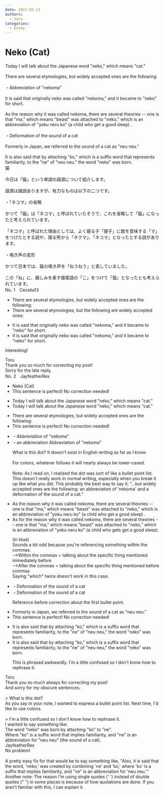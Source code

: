 ```yaml
---
date: 2017-03-11
authors:
  - toru
categories:
  - Essay
---
```


<h1 id="subject_show">Neko (Cat)</h1>
<div class="date" hidden>Mar 11, 2017 12:52</div>
<div id="post"><div id="body_show_ori">
Today I will talk about the Japanese word "neko," which means "cat."<br/><br/>There are several etymologies, but widely accepted ones are the following:<br/><br/>・Abbreviation of "nekoma"<br/><br/>It is said that originally neko was called "nekoma," and it became to "neko" for short.<br/><br/>As the reason why it was called nekoma, there are several theories -- one is that "ma," which means "beast" was attached to "neko," which is an abbreviation of "yoku neru ko" (a child who get a good sleep) .<br/><br/>・Deformation of the sound of a cat<br/><br/>Formerly in Japan, we referred to the sound of a cat as "neu neu."<br/><br/>It is also said that by attaching "ko," which is a suffix word that represents familiarity, to the "ne" of "neu neu," the word "neko" was born.
</div></div>

<!-- more -->

<div id="post_ja"><div id="body_show_mo">
猫<br/><br/>今日は「猫」という単語の語源について紹介します。<br/><br/>語源は諸説ありますが、有力なものは以下の二つです。<br/><br/>・「ネコマ」の省略<br/><br/>かつて「猫」は「ネコマ」と呼ばれていたそうで、これを省略して「猫」になったと考えられています。<br/><br/>「ネコマ」と呼ばれた理由としては、よく寝る子「寝子」に獣を意味する「マ」をつけたとする説や、寝る熊から「ネクマ」、「ネコマ」となったとする説があります。<br/><br/>・鳴き声の変形<br/><br/>かつて日本では、猫の鳴き声を「ねうねう」と表していました。<br/><br/>この「ね」に、親しみを表す接尾語の「こ」をつけて「猫」となったとも考えられています。
</div></div>
<div id="block"><div class="first_name"> No. 1　<span class="just_name">Cecelia13</span></div><div id="block2">
<ul class="correction_field">
<li class="incorrect">There are several etymologies, but widely accepted ones are the following:</li>
<li class="corrected correct">
There are several etymologies, but the following are widely accepted ones:
</li>
</ul>
<ul class="correction_field">
<li class="incorrect">It is said that originally neko was called "nekoma," and it became to "neko" for short.</li>
<li class="corrected correct">
It is said that originally neko was called "nekoma," and it became <span class="f_blue"><span class="sline">to</span></span> "neko" for short.
</li>
</ul>
<p class="comment_small">
 Interesting!
</p>

</div><div class="name"><span class="just_name">Toru</span><br>
Thank you so much for correcting my post!<br/>Sorry for the late reply.
</div>
</div>
<div id="block"><div class="first_name"> No. 2　<span class="just_name">JayfeatherRex</span></div><div id="block2">
<ul class="correction_field">
<li class="incorrect">Neko (Cat)</li>
<li class="corrected perfect">This sentence is perfect! No correction needed!</li>
</ul>
<ul class="correction_field">
<li class="incorrect">Today I will talk about the Japanese word "neko," which means "cat."</li>
<li class="corrected correct">
Today I will talk about the Japanese word "neko<span class="sline">,</span>" which means "cat."
</li>
</ul>
<ul class="correction_field">
<li class="incorrect">There are several etymologies, but widely accepted ones are the following:</li>
<li class="corrected perfect">This sentence is perfect! No correction needed!</li>
</ul>
<ul class="correction_field">
<li class="incorrect">・Abbreviation of "nekoma"</li>
<li class="corrected correct">
<span class="sline">・</span><span class="f_red">an abbreviation </span><span class="sline">Abbreviation </span>of "nekoma"
<p class="correction_comment">What is this dot?  It doesn't exist in English writing as far as I know.<br/><br/>For colons, whatever follows it will nearly always be lower-cased.<br/><br/>Note: As I read on, I realized the dot was sort of like a bullet point list.  This doesn't really work in normal writing, especially when you break it up like what you did.  This probably the best way to say it: "...but widely accepted ones are the following: an abbreviation of 'nekoma' and a deformation of the sound of a cat."</p>
</li>
</ul>
<ul class="correction_field">
<li class="incorrect">As the reason why it was called nekoma, there are several theories -- one is that "ma," which means "beast" was attached to "neko," which is an abbreviation of "yoku neru ko" (a child who get a good sleep) .</li>
<li class="corrected correct">
As <span class="f_red">for </span>the reason why it was called nekoma, there are several theories -- one is that "ma," which means "beast" was attached to "neko," <span class="f_blue">which</span> is an abbreviation of "yoku neru ko" (a child who <span class="f_red">gets </span><span class="sline">get </span>a good sleep).
<p class="correction_comment">(in blue)<br/>Sounds a bit odd because you're referencing something within the commas.<br/>--&gt;Within the commas = talking about the specific thing mentioned immediately before<br/>--&gt;After the commas = talking about the specific thing mentioned before commas<br/>Saying "which" twice doesn't work in this case.</p>
</li>
</ul>
<ul class="correction_field">
<li class="incorrect">・Deformation of the sound of a cat</li>
<li class="corrected correct">
<span class="sline">・</span>Deformation of the sound of a cat
<p class="correction_comment">Reference before correction about the first bullet point.</p>
</li>
</ul>
<ul class="correction_field">
<li class="incorrect">Formerly in Japan, we referred to the sound of a cat as "neu neu."</li>
<li class="corrected perfect">This sentence is perfect! No correction needed!</li>
</ul>
<ul class="correction_field">
<li class="incorrect">It is also said that by attaching "ko," which is a suffix word that represents familiarity, to the "ne" of "neu neu," the word "neko" was born.</li>
<li class="corrected correct">
It is also said that by attaching "ko," which is a suffix word that represents familiarity, to the "ne" of "neu neu," the word "neko" was born.
<p class="correction_comment">This is phrased awkwardly.  I'm a little confused so I don't know how to rephrase it.</p>
</li>
</ul>
</div><div class="name"><span class="just_name">Toru</span><br>
Thank you so much always for correcting my post!<br/>And sorry for my obscure sentences.<br/><br/>&gt; What is this dot?<br/>As you say in your note, I wanted to express a bullet point list. Next time, I'd like to use colons.<br/><br/>&gt; I'm a little confused so I don't know how to rephrase it.<br/>I wanted to say something like:<br/>The word "neko" was born by attaching "ko" to "ne".<br/>Where "ko" is a suffix word that implies familiarity, and "ne" is an abbreviation for "neu neu" (the sound of a cat).
</div>
<div class="name"><span class="just_name">JayfeatherRex</span><br>
No problem!<br/><br/>A pretty easy fix for that would be to say something like, "Also, it is said that the word, 'neko,' was created by combining 'ne' and 'ko,' where 'ko' is a suffix that implies familiarity, and "ne" is an abbreviation for 'neu neu.'"<br/>Another note: The reason I'm using single quotes (' ') instead of double quotes (" ") in some places is because of how quotations are done.  If you aren't familiar with this, I can explain it.
</div>
</div>
